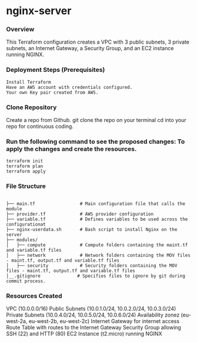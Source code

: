# nginx-server

### Overview
This Terraform configuration creates a VPC with 3 public subnets, 3 private subnets, an Internet Gateway, a Security Group, and an EC2 instance running NGINX.

### Deployment Steps (Prerequisites)
```
Install Terraform
Have an AWS account with credentials configured.
Your own Key pair created from AWS.
```

### Clone Repository
Create a repo from Github.
git clone the repo on your terminal
cd into your repo for continuous coding.

### Run the following command to see the proposed changes: To apply the changes and create the resources.

```
terraform init
terraform plan
terraform apply

```

### File Structure

```

├── main.tf                 # Main configuration file that calls the module
├── provider.tf             # AWS provider configuration
├── variable.tf             # Defines variables to be used across the configurationat
├── nginx-userdata.sh       # Bash script to install Nginx on the server
├── modules/
│   ├── compute             # Compute folders containing the maint.tf and variable.tf files
│   ├── network             # Network folders containing the MOV files - maint.tf, output.tf and variable.tf files 
│   ├── security            # Security folders containing the MOV files - maint.tf, output.tf and variable.tf files 
│__.gitignore              # Specifies files to ignore by git during commit process.

```

### Resources Created

VPC (10.0.0.0/16)
Public Subnets (10.0.1.0/24, 10.0.2.0/24, 10.0.3.0/24)
Private Subnets (10.0.4.0/24, 10.0.5.0/24, 10.0.6.0/24)
Availability zonez (eu-west-2a, eu-west-2b, eu-west-2c)
Internet Gateway for internet access
Route Table with routes to the Internet Gateway
Security Group allowing SSH (22) and HTTP (80)
EC2 Instance (t2.micro) running NGINX
